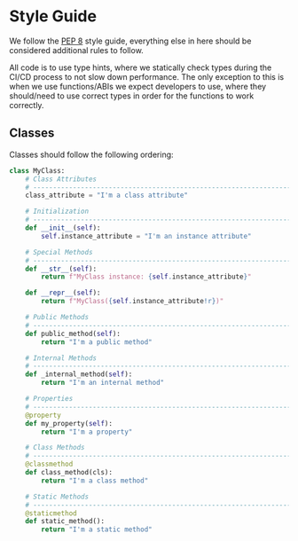 # Style Guide

We follow the [PEP 8](https://peps.python.org/pep-0008/) style guide, everything else in here should be considered additional rules to follow.

All code is to use type hints, where we statically check types during the CI/CD process to not slow down performance. The only exception to this is when we use functions/ABIs we expect developers to use, where they should/need to use correct types in order for the functions to work correctly. 

## Classes

Classes should follow the following ordering:

```python
class MyClass:
    # Class Attributes
    # ------------------------------------------------------------------------
    class_attribute = "I'm a class attribute"

    # Initialization
    # ------------------------------------------------------------------------
    def __init__(self):
        self.instance_attribute = "I'm an instance attribute"

    # Special Methods
    # ------------------------------------------------------------------------
    def __str__(self):
        return f"MyClass instance: {self.instance_attribute}"

    def __repr__(self):
        return f"MyClass({self.instance_attribute!r})"

    # Public Methods
    # ------------------------------------------------------------------------
    def public_method(self):
        return "I'm a public method"

    # Internal Methods
    # ------------------------------------------------------------------------
    def _internal_method(self):
        return "I'm an internal method"

    # Properties
    # ------------------------------------------------------------------------
    @property
    def my_property(self):
        return "I'm a property"

    # Class Methods
    # ------------------------------------------------------------------------
    @classmethod
    def class_method(cls):
        return "I'm a class method"

    # Static Methods
    # ------------------------------------------------------------------------
    @staticmethod
    def static_method():
        return "I'm a static method"
```
